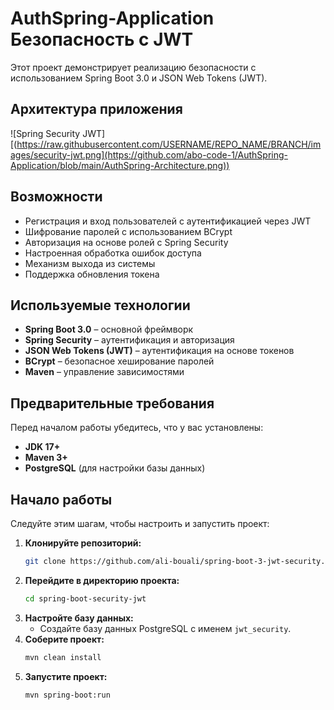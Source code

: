 # AuthSpring-Application Безопасность с JWT

Этот проект демонстрирует реализацию безопасности с использованием Spring Boot 3.0 и JSON Web Tokens (JWT).

## Архитектура приложения

![Spring Security JWT][(https://raw.githubusercontent.com/USERNAME/REPO_NAME/BRANCH/images/security-jwt.png](https://github.com/abo-code-1/AuthSpring-Application/blob/main/AuthSpring-Architecture.png))

## Возможности
- Регистрация и вход пользователей с аутентификацией через JWT
- Шифрование паролей с использованием BCrypt
- Авторизация на основе ролей с Spring Security
- Настроенная обработка ошибок доступа
- Механизм выхода из системы
- Поддержка обновления токена

## Используемые технологии
- **Spring Boot 3.0** – основной фреймворк
- **Spring Security** – аутентификация и авторизация
- **JSON Web Tokens (JWT)** – аутентификация на основе токенов
- **BCrypt** – безопасное хеширование паролей
- **Maven** – управление зависимостями

## Предварительные требования
Перед началом работы убедитесь, что у вас установлены:
- **JDK 17+**
- **Maven 3+**
- **PostgreSQL** (для настройки базы данных)

## Начало работы
Следуйте этим шагам, чтобы настроить и запустить проект:

1. **Клонируйте репозиторий:**
   ```sh
   git clone https://github.com/ali-bouali/spring-boot-3-jwt-security.git
   ```
2. **Перейдите в директорию проекта:**
   ```sh
   cd spring-boot-security-jwt
   ```
3. **Настройте базу данных:**
   - Создайте базу данных PostgreSQL с именем `jwt_security`.
4. **Соберите проект:**
   ```sh
   mvn clean install
   ```
5. **Запустите проект:**
   ```sh
   mvn spring-boot:run
   ```

